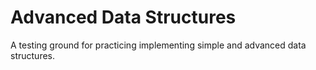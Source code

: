 # Advanced Data Structures
A testing ground for practicing implementing simple and advanced data structures.

